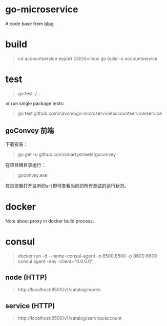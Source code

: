 # go-microservice
A code base from [blog](http://callistaenterprise.se/blogg/teknik/2017/02/17/go-blog-series-part1/)

# build
> cd accountservice
> export GOOS=linux
> go build -o accountservice

# test
> go test ./...

or run single package tests:
> go test github.com\navono\go-microservice\accountservice\service

## goConvey 前端
下载安装：
> go get -u github.com/smartystreets/goconvey

在项目根目录运行：
> goconvey.exe

在浏览器打开监听的`url`即可查看当前的所有测试的运行状况。

# docker
Note about proxy in docker build process.

# consul
> docker run -d --name=consul-agent -p 8500:8500 -p 8600:8600 consul agent -dev -client="0.0.0.0"

## node (HTTP)
> http://localhost:8500/v1/catalog/nodes

## service (HTTP)
> http://localhost:8500/v1/catalog/service/account
